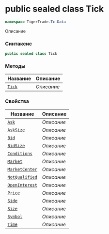 
# public sealed class Tick
```csharp
namespace TigerTrade.Tc.Data
```



Описание

### Синтаксис
```csharp
public sealed class Tick
```


### Методы
| Название | Описание |
| --- | --- |
| [`Tick`](./Tick.cs/Методы/Tick.md) | *Описание* |

### Свойства
| Название | Описание |
| --- | --- |
| [`Ask`](./Tick.cs/Свойства/Ask.md) | *Описание* |
| [`AskSize`](./Tick.cs/Свойства/AskSize.md) | *Описание* |
| [`Bid`](./Tick.cs/Свойства/Bid.md) | *Описание* |
| [`BidSize`](./Tick.cs/Свойства/BidSize.md) | *Описание* |
| [`Conditions`](./Tick.cs/Свойства/Conditions.md) | *Описание* |
| [`Market`](./Tick.cs/Свойства/Market.md) | *Описание* |
| [`MarketCenter`](./Tick.cs/Свойства/MarketCenter.md) | *Описание* |
| [`NotQualified`](./Tick.cs/Свойства/NotQualified.md) | *Описание* |
| [`OpenInterest`](./Tick.cs/Свойства/OpenInterest.md) | *Описание* |
| [`Price`](./Tick.cs/Свойства/Price.md) | *Описание* |
| [`Side`](./Tick.cs/Свойства/Side.md) | *Описание* |
| [`Size`](./Tick.cs/Свойства/Size.md) | *Описание* |
| [`Symbol`](./Tick.cs/Свойства/Symbol.md) | *Описание* |
| [`Time`](./Tick.cs/Свойства/Time.md) | *Описание* |



